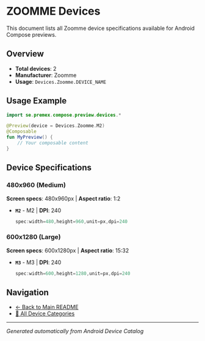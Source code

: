 # ZOOMME Devices

This document lists all Zoomme device specifications available for Android Compose previews.

## Overview

- **Total devices**: 2
- **Manufacturer**: Zoomme
- **Usage**: `Devices.Zoomme.DEVICE_NAME`

## Usage Example

```kotlin
import se.premex.compose.preview.devices.*

@Preview(device = Devices.Zoomme.M2)
@Composable
fun MyPreview() {
    // Your composable content
}
```

## Device Specifications

### 480x960 (Medium)

**Screen specs**: 480x960px | **Aspect ratio**: 1:2

- **`M2`** - M2 | **DPI**: 240
  ```kotlin
  spec:width=480,height=960,unit=px,dpi=240
  ```

### 600x1280 (Large)

**Screen specs**: 600x1280px | **Aspect ratio**: 15:32

- **`M3`** - M3 | **DPI**: 240
  ```kotlin
  spec:width=600,height=1280,unit=px,dpi=240
  ```

## Navigation

- [← Back to Main README](../../README.md)
- [📱 All Device Categories](../README.md)

---
*Generated automatically from Android Device Catalog*
